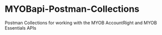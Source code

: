 # MYOBapi-Postman-Collections
Postman Collections for working with the MYOB AccountRight and MYOB Essentials APIs
